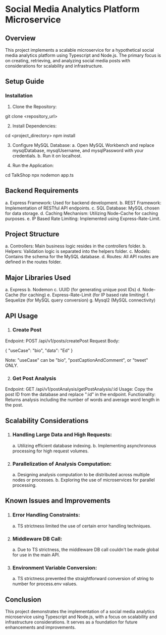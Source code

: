 # Social Media Analytics Platform Microservice

## Overview
This project implements a scalable microservice for a hypothetical social media analytics platform using Typescript and Node.js. The primary focus is on creating, retrieving, and analyzing social media posts with considerations for scalability and infrastructure.



## Setup Guide

### Installation
1. Clone the Repository:

git clone <repository_url>

2. Install Dependencies:


cd <project_directory>
npm install


3. Configure MySQL Database:
    a. Open MySQL Workbench and replace mysqlDatabase, mysqlUsername, and mysqlPassword with your credentials.
    b. Run it on localhost.


4. Run the Application:

cd TalkShop
npx nodemon app.ts


## Backend Requirements
a. Express Framework: Used for backend development.
b. REST Framework: Implementation of RESTful API endpoints.
c. SQL Database: MySQL chosen for data storage.
d. Caching Mechanism: Utilizing Node-Cache for caching purposes.
e. IP Based Rate Limiting: Implemented using Express-Rate-Limit.


## Project Structure
a. Controllers: Main business logic resides in the controllers folder.
b. Helpers: Validation logic is separated into the helpers folder.
c. Models: Contains the schema for the MySQL database.
d. Routes: All API routes are defined in the routes folder.

## Major Libraries Used
a. Express
b. Nodemon
c. UUID (for generating unique post IDs)
d. Node-Cache (for caching)
e. Express-Rate-Limit (for IP based rate limiting)
f. Sequelize (for MySQL query conversion)
g. Mysql2 (MySQL connectivity)


## API Usage
1. ### Create Post
Endpoint: POST /api/v1/posts/createPost
Request Body:

{
    "useCase": "bio",
    "data": "Ed"
}

Note: "useCase" can be "bio", "postCaptionAndComment", or "tweet" ONLY.

2. ### Get Post Analysis
Endpoint: GET /api/v1/postAnalysis/getPostAnalysis/:id
Usage: Copy the post ID from the database and replace ":id" in the endpoint.
Functionality: Returns analysis including the number of words and average word length in the post.


## Scalability Considerations
1. ### Handling Large Data and High Requests:

    a. Utilizing efficient database indexing.
    b. Implementing asynchronous processing for high request volumes.

2. ### Parallelization of Analysis Computation:

    a. Designing analysis computation to be distributed across multiple nodes or processes.
    b. Exploring the use of microservices for parallel processing.


## Known Issues and Improvements

1. ### Error Handling Constraints:

    a. TS strictness limited the use of certain error handling techniques.

2. ### Middleware DB Call:

    a. Due to TS strictness, the middleware DB call couldn't be made global for use in the main API.

3. ### Environment Variable Conversion:

    a. TS strictness prevented the straightforward conversion of string to number for process.env values.


## Conclusion
This project demonstrates the implementation of a social media analytics microservice using Typescript and Node.js, with a focus on scalability and infrastructure considerations. It serves as a foundation for future enhancements and improvements.